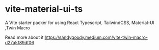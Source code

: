 # vite-material-ui-ts
A Vite starter packer for using React Typescript, TailwindCSS, Material-UI ,Twin Macro

Read more about it https://sandygoody.medium.com/vite-twin-macro-d27a5f89df06
